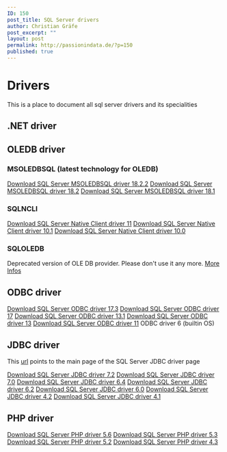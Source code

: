 ```yaml
---
ID: 150
post_title: SQL Server drivers
author: Christian Gräfe
post_excerpt: ""
layout: post
permalink: http://passionindata.de/?p=150
published: true
---
```


# Drivers

This is a place to document all sql server drivers and its specialities

## .NET driver

## OLEDB driver

### MSOLEDBSQL (latest technology for OLEDB)

[Download SQL Server MSOLEDBSQL driver 18.2.2][52]
[Download SQL Server MSOLEDBSQL driver 18.2][51]
[Download SQL Server MSOLEDBSQL driver 18.1][50]

### SQLNCLI
[Download SQL Server Native Client driver 11][30]
[Download SQL Server Native Client driver 10.1][31]
[Download SQL Server Native Client driver 10.0][32]

### SQLOLEDB

Deprecated version of OLE DB provider. Please don't use it any more.
[More Infos][40]

## ODBC driver

[Download SQL Server ODBC driver 17.3][14]
[Download SQL Server ODBC driver 17][10]
[Download SQL Server ODBC driver 13.1][11]
[Download SQL Server ODBC driver 13][12]
[Download SQL Server ODBC driver 11][13]
ODBC driver 6 (builtin OS)

## JDBC driver

This [url][22] points to the main page of the SQL Server JDBC driver page

[Download SQL Server JDBC driver 7.2][29]
[Download SQL Server JDBC driver 7.0][23]
[Download SQL Server JDBC driver 6.4][24]
[Download SQL Server JDBC driver 6.2][25]
[Download SQL Server JDBC driver 6.0][26]
[Download SQL Server JDBC driver 4.2][27]
[Download SQL Server JDBC driver 4.1][28]

## PHP driver

[Download SQL Server PHP driver 5.6][63]
[Download SQL Server PHP driver 5.3][60]
[Download SQL Server PHP driver 5.2][61]
[Download SQL Server PHP driver 4.3][62]

 [50]: https://www.microsoft.com/en-us/download/details.aspx?id=56730
 [51]: https://www.microsoft.com/en-us/download/details.aspx?id=56730
 [52]: https://www.microsoft.com/en-us/download/details.aspx?id=56730

 [40]: https://docs.microsoft.com/en-us/sql/ado/guide/appendixes/microsoft-ole-db-provider-for-sql-server?view=sql-server-2017

 [30]: https://www.microsoft.com/en-us/download/details.aspx?id=50402
 [31]: http://go.microsoft.com/fwlink/?LinkID=188401&clcid=0x409
 [32]: https://www.microsoft.com/de-de/download/details.aspx?id=44277

 [10]: https://www.microsoft.com/en-us/download/details.aspx?id=56567
 [11]: https://www.microsoft.com/en-us/download/details.aspx?id=53339
 [12]: https://www.microsoft.com/en-us/download/details.aspx?id=50420
 [13]: https://www.microsoft.com/en-us/download/details.aspx?id=36434
 [14]: https://www.microsoft.com/en-us/download/details.aspx?id=56567

 [22]: https://docs.microsoft.com/en-us/sql/connect/jdbc/download-microsoft-jdbc-driver-for-sql-server
 [23]: https://www.microsoft.com/en-us/download/details.aspx?id=57175
 [24]: https://www.microsoft.com/en-us/download/details.aspx?id=56615
 [25]: https://www.microsoft.com/en-us/download/details.aspx?id=55539
 [26]: https://www.microsoft.com/en-us/download/details.aspx?displaylang=en&id=11774
 [27]: https://www.microsoft.com/en-us/download/details.aspx?id=54671
 [28]: https://www.microsoft.com/en-us/download/details.aspx?id=54670
 [29]: https://www.microsoft.com/en-us/download/details.aspx?id=57782

 [60]: https://www.microsoft.com/en-us/download/details.aspx?id=57163
 [61]: https://www.microsoft.com/en-us/download/details.aspx?id=56729
 [62]: https://www.microsoft.com/en-us/download/details.aspx?id=55642
 [63]: https://www.microsoft.com/en-us/download/details.aspx?id=57916